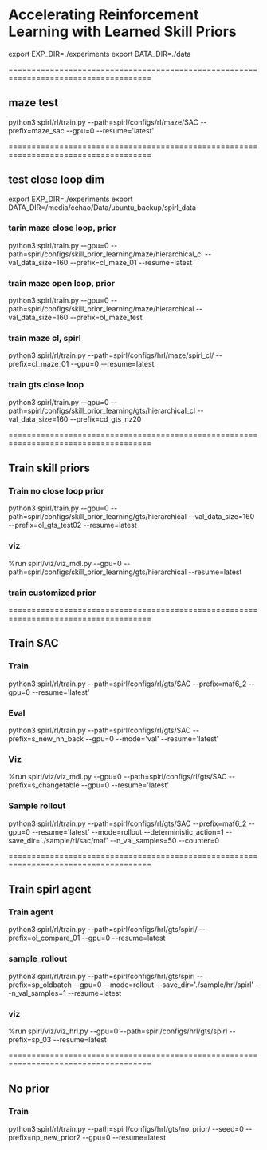 # Accelerating Reinforcement Learning with Learned Skill Priors



export EXP_DIR=./experiments
export DATA_DIR=./data

=====================================================================================
## maze test
python3 spirl/rl/train.py --path=spirl/configs/rl/maze/SAC --prefix=maze_sac --gpu=0 --resume='latest'


=====================================================================================
## test close loop dim
export EXP_DIR=./experiments
export DATA_DIR=/media/cehao/Data/ubuntu_backup/spirl_data

### tarin maze close loop, prior
python3 spirl/train.py --gpu=0 --path=spirl/configs/skill_prior_learning/maze/hierarchical_cl --val_data_size=160 --prefix=cl_maze_01 --resume=latest

### train maze open loop, prior
python3 spirl/train.py --gpu=0 --path=spirl/configs/skill_prior_learning/maze/hierarchical --val_data_size=160 --prefix=ol_maze_test

### train maze cl, spirl
python3 spirl/rl/train.py --path=spirl/configs/hrl/maze/spirl_cl/ --prefix=cl_maze_01 --gpu=0 --resume=latest



### train gts close loop
python3 spirl/train.py --gpu=0 --path=spirl/configs/skill_prior_learning/gts/hierarchical_cl --val_data_size=160 --prefix=cd_gts_nz20

=====================================================================================
## Train skill priors
### Train no close loop prior
python3 spirl/train.py --gpu=0 --path=spirl/configs/skill_prior_learning/gts/hierarchical --val_data_size=160 --prefix=ol_gts_test02 --resume=latest

### viz
%run spirl/viz/viz_mdl.py --gpu=0 --path=spirl/configs/skill_prior_learning/gts/hierarchical --resume=latest

### train customized prior


=====================================================================================
## Train SAC
### Train
python3 spirl/rl/train.py --path=spirl/configs/rl/gts/SAC --prefix=maf6_2 --gpu=0 --resume='latest'

### Eval
python3 spirl/rl/train.py --path=spirl/configs/rl/gts/SAC --prefix=s_new_nn_back --gpu=0  --mode='val' --resume='latest'

### Viz
%run spirl/viz/viz_mdl.py --gpu=0 --path=spirl/configs/rl/gts/SAC --prefix=s_changetable --gpu=0  --resume='latest'


### Sample rollout
python3 spirl/rl/train.py --path=spirl/configs/rl/gts/SAC --prefix=maf6_2 --gpu=0 --resume='latest' --mode=rollout --deterministic_action=1 --save_dir='./sample/rl/sac/maf' --n_val_samples=50 --counter=0

=====================================================================================
## Train spirl agent
### Train agent
python3 spirl/rl/train.py --path=spirl/configs/hrl/gts/spirl/ --prefix=ol_compare_01 --gpu=0 --resume=latest

### sample_rollout
python3 spirl/rl/train.py --path=spirl/configs/hrl/gts/spirl --prefix=sp_oldbatch --gpu=0  --mode=rollout --save_dir='./sample/hrl/spirl' --n_val_samples=1 --resume=latest

### viz
%run spirl/viz/viz_hrl.py --gpu=0 --path=spirl/configs/hrl/gts/spirl --prefix=sp_03 --resume=latest

=====================================================================================
## No prior
### Train
python3 spirl/rl/train.py --path=spirl/configs/hrl/gts/no_prior/ --seed=0 --prefix=np_new_prior2 --gpu=0 --resume=latest














